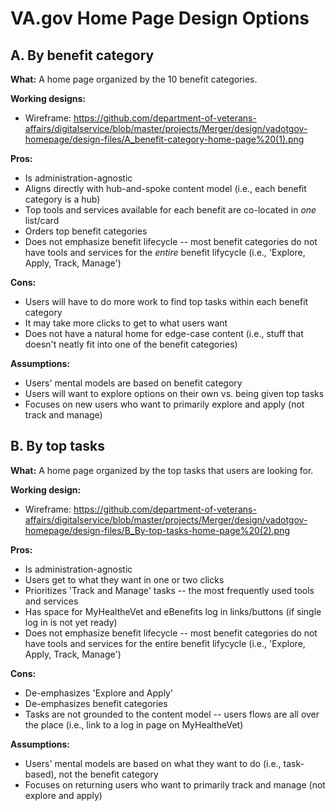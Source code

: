 # VA.gov Home Page Design Options

## A. By benefit category

**What:** A home page organized by the 10 benefit categories.

**Working designs:**
* Wireframe: <https://github.com/department-of-veterans-affairs/digitalservice/blob/master/projects/Merger/design/vadotgov-homepage/design-files/A_benefit-category-home-page%20(1).png>

**Pros:**
* Is administration-agnostic
* Aligns directly with hub-and-spoke content model (i.e., each benefit category is a hub)
* Top tools and services available for each benefit are co-located in *one* list/card
* Orders top benefit categories
* Does not emphasize benefit lifecycle -- most benefit categories do not have tools and services for the *entire* benefit lifycycle (i.e., 'Explore, Apply, Track, Manage')

**Cons:**
* Users will have to do more work to find top tasks within each benefit category
* It may take more clicks to get to what users want
* Does not have a natural home for edge-case content (i.e., stuff that doesn't neatly fit into one of the benefit categories)

**Assumptions:**
* Users' mental models are based on benefit category
* Users will want to explore options on their own vs. being given top tasks
* Focuses on new users who want to primarily explore and apply (not track and manage)

## B. By top tasks

**What:** A home page organized by the top tasks that users are looking for.

**Working design:**
* Wireframe: <https://github.com/department-of-veterans-affairs/digitalservice/blob/master/projects/Merger/design/vadotgov-homepage/design-files/B_By-top-tasks-home-page%20(2).png>

**Pros:**
* Is administration-agnostic
* Users get to what they want in one or two clicks
* Prioritizes 'Track and Manage' tasks -- the most frequently used tools and services
* Has space for MyHealtheVet and eBenefits log in links/buttons (if single log in is not yet ready)
* Does not emphasize benefit lifecycle -- most benefit categories do not have tools and services for the entire benefit lifycycle (i.e., 'Explore, Apply, Track, Manage')

**Cons:**
* De-emphasizes 'Explore and Apply'
* De-emphasizes benefit categories
* Tasks are not grounded to the content model -- users flows are all over the place (i.e., link to a log in page on MyHealtheVet)

**Assumptions:**
* Users' mental models are based on what they want to do (i.e., task-based), not the benefit category
* Focuses on returning users who want to primarily track and manage (not explore and apply)
